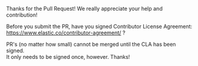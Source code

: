 Thanks for the Pull Request!  We really appreciate your help and contribution!

Before you submit the PR, have you signed Contributor License Agreement: https://www.elastic.co/contributor-agreement/ ?

PR's (no matter how small) cannot be merged until the CLA has been signed.  
It only needs to be signed once, however. Thanks!
